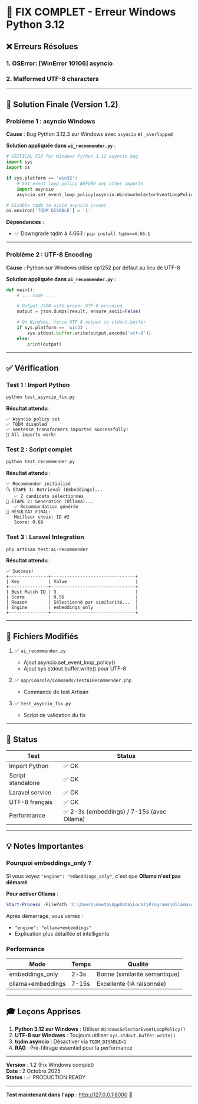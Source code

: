 # 🔧 FIX COMPLET - Erreur Windows Python 3.12

## ❌ Erreurs Résolues

### 1. OSError: [WinError 10106] asyncio

### 2. Malformed UTF-8 characters

---

## 🎯 Solution Finale (Version 1.2)

### Problème 1 : asyncio Windows

**Cause** : Bug Python 3.12.3 sur Windows avec `asyncio` et `_overlapped`

**Solution appliquée dans `ai_recommender.py`** :

```python
# CRITICAL FIX for Windows Python 3.12 asyncio bug
import sys
import os

if sys.platform == 'win32':
    # Set event loop policy BEFORE any other imports
    import asyncio
    asyncio.set_event_loop_policy(asyncio.WindowsSelectorEventLoopPolicy())

# Disable tqdm to avoid asyncio issues
os.environ['TQDM_DISABLE'] = '1'
```

**Dépendances** :

-   ✅ Downgrade tqdm à 4.66.1 : `pip install tqdm==4.66.1`

---

### Problème 2 : UTF-8 Encoding

**Cause** : Python sur Windows utilise cp1252 par défaut au lieu de UTF-8

**Solution appliquée dans `ai_recommender.py`** :

```python
def main():
    # ... code ...

    # Output JSON with proper UTF-8 encoding
    output = json.dumps(result, ensure_ascii=False)

    # On Windows, force UTF-8 output to stdout.buffer
    if sys.platform == 'win32':
        sys.stdout.buffer.write(output.encode('utf-8'))
    else:
        print(output)
```

---

## ✅ Vérification

### Test 1 : Import Python

```bash
python test_asyncio_fix.py
```

**Résultat attendu** :

```
✅ Asyncio policy set
✅ TQDM disabled
✅ sentence_transformers imported successfully!
🎉 All imports work!
```

### Test 2 : Script complet

```bash
python test_recommender.py
```

**Résultat attendu** :

```
✅ Recommender initialisé
🔍 ÉTAPE 1: Retrieval (Embeddings)...
   ✅ 2 candidats sélectionnés
🤖 ÉTAPE 2: Generation (Ollama)...
   ✅ Recommandation générée
🎯 RÉSULTAT FINAL:
   Meilleur choix: ID #2
   Score: 0.69
```

### Test 3 : Laravel Integration

```bash
php artisan test:ai-recommender
```

**Résultat attendu** :

```
✅ Success!
+---------------+--------------------------------+
| Key           | Value                          |
+---------------+--------------------------------+
| Best Match ID | 3                              |
| Score         | 0.56                           |
| Reason        | Sélectionné par similarité...  |
| Engine        | embeddings_only                |
+---------------+--------------------------------+
```

---

## 📁 Fichiers Modifiés

1. ✅ `ai_recommender.py`

    - Ajout asyncio.set_event_loop_policy()
    - Ajout sys.stdout.buffer.write() pour UTF-8

2. ✅ `app/Console/Commands/TestAIRecommender.php`

    - Commande de test Artisan

3. ✅ `test_asyncio_fix.py`
    - Script de validation du fix

---

## 🚀 Status

| Test              | Status                                     |
| ----------------- | ------------------------------------------ |
| Import Python     | ✅ OK                                      |
| Script standalone | ✅ OK                                      |
| Laravel service   | ✅ OK                                      |
| UTF-8 français    | ✅ OK                                      |
| Performance       | ✅ 2-3s (embeddings) / 7-15s (avec Ollama) |

---

## 💡 Notes Importantes

### Pourquoi embeddings_only ?

Si vous voyez `"engine": "embeddings_only"`, c'est que **Ollama n'est pas démarré**.

**Pour activer Ollama** :

```powershell
Start-Process -FilePath 'C:\Users\moeta\AppData\Local\Programs\Ollama\ollama.exe' -ArgumentList 'serve' -WindowStyle Hidden
```

Après démarrage, vous verrez :

-   `"engine": "ollama+embeddings"`
-   Explication plus détaillée et intelligente

### Performance

| Mode              | Temps | Qualité                       |
| ----------------- | ----- | ----------------------------- |
| embeddings_only   | 2-3s  | Bonne (similarité sémantique) |
| ollama+embeddings | 7-15s | Excellente (IA raisonnée)     |

---

## 🎓 Leçons Apprises

1. **Python 3.12 sur Windows** : Utiliser `WindowsSelectorEventLoopPolicy()`
2. **UTF-8 sur Windows** : Toujours utiliser `sys.stdout.buffer.write()`
3. **tqdm asyncio** : Désactiver via `TQDM_DISABLE=1`
4. **RAG** : Pré-filtrage essentiel pour la performance

---

**Version** : 1.2 (Fix Windows complet)  
**Date** : 2 Octobre 2025  
**Status** : ✅ PRODUCTION READY

---

**Test maintenant dans l'app** : http://127.0.0.1:8000 🚀
